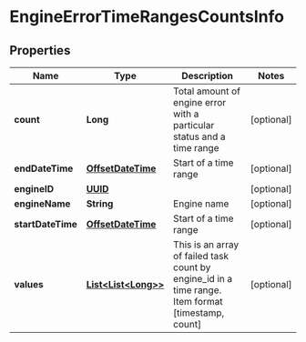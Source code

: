 

# EngineErrorTimeRangesCountsInfo

## Properties

Name | Type | Description | Notes
------------ | ------------- | ------------- | -------------
**count** | **Long** | Total amount of engine error with a particular status and a time range |  [optional]
**endDateTime** | [**OffsetDateTime**](OffsetDateTime.md) | Start of a time range |  [optional]
**engineID** | [**UUID**](UUID.md) |  |  [optional]
**engineName** | **String** | Engine name |  [optional]
**startDateTime** | [**OffsetDateTime**](OffsetDateTime.md) | Start of a time range |  [optional]
**values** | [**List&lt;List&lt;Long&gt;&gt;**](List.md) | This is an array of failed task count by engine_id in a time range. Item format [timestamp, count] |  [optional]



